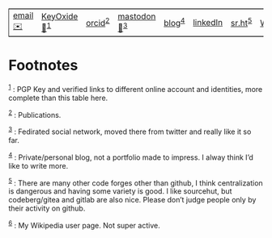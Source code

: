 <table border="2" cellspacing="0" cellpadding="6" rules="groups" frame="hsides">


<colgroup>
<col  class="org-left" />

<col  class="org-left" />

<col  class="org-left" />

<col  class="org-left" />

<col  class="org-left" />

<col  class="org-left" />

<col  class="org-left" />

<col  class="org-left" />
</colgroup>
<tbody>
<tr>
<td class="org-left"><a href="mailto:m.eliachevitch@posteo.de">email✉️</a></td>
<td class="org-left"><a href="https://keyoxide.org/546908C782383AD0E7D894EC1B8F95C8125DCE31" rel="me">KeyOxide🔑</a><sup><a id="fnr.1" class="footref" href="#fn.1" role="doc-backlink">1</a></sup></td>
<td class="org-left"><a href="https://orcid.org/0000-0003-2033-537X" rel="me">orcid</a><sup><a id="fnr.2" class="footref" href="#fn.2" role="doc-backlink">2</a></sup></td>
<td class="org-left"><a href="https://hep.social/@meliache" rel="me">mastodon🐘</a><sup><a id="fnr.3" class="footref" href="#fn.3" role="doc-backlink">3</a></sup></td>
<td class="org-left"><a href="https://meliache.de" rel="me">blog</a><sup><a id="fnr.4" class="footref" href="#fn.4" role="doc-backlink">4</a></sup></td>
<td class="org-left"><a href="https://www.linkedin.com/in/michael-eliachevitch-2053351b7" rel="me">linkedIn</a></td>
<td class="org-left"><a href="https://sr.ht/~meliache/" rel="me">sr.ht</a><sup><a id="fnr.5" class="footref" href="#fn.5" role="doc-backlink">5</a></sup></td>
<td class="org-left"><a href="https://meta.wikimedia.org/wiki/User:Elimik31" rel="me">Wikipedia</a><sup><a id="fnr.6" class="footref" href="#fn.6" role="doc-backlink">6</a></sup></td>
</tr>
</tbody>
</table>


# Footnotes

<sup><a id="fn.1" href="#fnr.1">1</a></sup> : PGP Key and verified links to different online account and identities, more complete than this table here.

<sup><a id="fn.2" href="#fnr.2">2</a></sup> : Publications.

<sup><a id="fn.3" href="#fnr.3">3</a></sup> : Fedirated social network, moved there from twitter and really like it so far.

<sup><a id="fn.4" href="#fnr.4">4</a></sup> : Private/personal blog, not a portfolio made to impress. I alway think I&rsquo;d like to write more.

<sup><a id="fn.5" href="#fnr.5">5</a></sup> : There are many other code forges other than github, I think centralization is dangerous and having some variety is good. I like sourcehut, but codeberg/gitea and gitlab are also nice. Please don&rsquo;t judge people only by their activity on github.

<sup><a id="fn.6" href="#fnr.6">6</a></sup> : My Wikipedia user page. Not super active.
